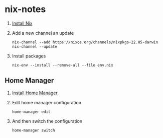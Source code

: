 # nix-notes

1. [Install Nix](https://nixos.org/manual/nix/stable/installation/installing-binary.html#installing-a-binary-distribution)

2. Add a new channel an update

    ```
    nix-channel --add https://nixos.org/channels/nixpkgs-22.05-darwin
    nix-channel --update
    ````

3. Install packages

    ```
    nix-env --install --remove-all --file env.nix
    ```

## Home Manager

1. [Install Home Manager](https://nix-community.github.io/home-manager/index.html#sec-install-standalone)

2. Edit home manager configuration

    ```
    home-manager edit
    ```

3. And then switch the configuration

    ```
    home-manager switch
    ```
